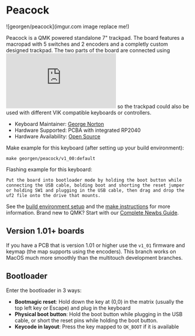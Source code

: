 # Peacock

![georgen/peacock](imgur.com image replace me!)

Peacock is a QMK powered standalone 7" trackpad. The board features a macropad with 5 switches and 2 encoders and a completly custom designed trackpad. The two parts of the board are connected using ![a VIK interface](https://github.com/sadekbaroudi/vik/blob/master/README.md) so the trackpad could also be used with different VIK compatible keyboards or controllers.

* Keyboard Maintainer: [George Norton](https://github.com/george-norton)
* Hardware Supported: PCBA with integrated RP2040
* Hardware Availability: [Open Source](https://github.com/george-norton/peacock)

Make example for this keyboard (after setting up your build environment):

    make georgen/peacock/v1_00:default

Flashing example for this keyboard:

    Put the board into bootloader mode by holding the boot button while connecting the USB cable, bolding boot and shorting the reset jumper or holding SW1 and plugging in the USB cable, then drag and drop the uf2 file onto the drive that mounts.

See the [build environment setup](https://docs.qmk.fm/#/getting_started_build_tools) and the [make instructions](https://docs.qmk.fm/#/getting_started_make_guide) for more information. Brand new to QMK? Start with our [Complete Newbs Guide](https://docs.qmk.fm/#/newbs).

## Version 1.01+ boards

If you have a PCB that is version 1.01 or higher use the `v1_01` firmware and keymap (the map supports using the encoders).
This branch works on MacOS much more smoothly than the multitouch development branches.

## Bootloader

Enter the bootloader in 3 ways:

* **Bootmagic reset**: Hold down the key at (0,0) in the matrix (usually the top left key or Escape) and plug in the keyboard
* **Physical boot button**: Hold the boot button while plugging in the USB cable, or short the reset pins while holding the boot button.
* **Keycode in layout**: Press the key mapped to `QK_BOOT` if it is available
